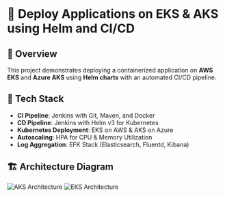 # 🚀 Deploy Applications on EKS & AKS using Helm and CI/CD

## 🌟 Overview
This project demonstrates deploying a containerized application on **AWS EKS** and **Azure AKS** using **Helm charts** with an automated CI/CD pipeline.

## 🎯 Tech Stack
- **CI Pipeline**: Jenkins with Git, Maven, and Docker
- **CD Pipeline**: Jenkins with Helm v3 for Kubernetes
- **Kubernetes Deployment**: EKS on AWS & AKS on Azure
- **Autoscaling**: HPA for CPU & Memory Utilization
- **Log Aggregation**: EFK Stack (Elasticsearch, Fluentd, Kibana)

## 🏗️ Architecture Diagram
![AKS Architecture ](https://github.com/user-attachments/assets/75190580-9a71-475d-ab99-a0837aa8494c)
![EKS Architecture](https://github.com/user-attachments/assets/05b53ad2-6653-484c-a27d-f71a609bb55f)
